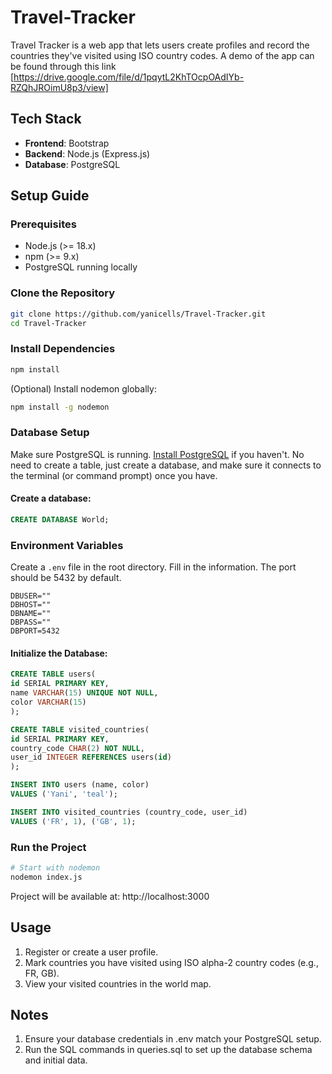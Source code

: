 # Travel-Tracker

Travel Tracker is a web app that lets users create profiles and record the countries they've visited using ISO country codes. A demo of the app can be found through this link [https://drive.google.com/file/d/1pqytL2KhTOcpOAdIYb-RZQhJROimU8p3/view]

## Tech Stack

- **Frontend**: Bootstrap
- **Backend**: Node.js (Express.js)
- **Database**: PostgreSQL

## Setup Guide

### Prerequisites

- Node.js (>= 18.x)
- npm (>= 9.x)
- PostgreSQL running locally

### Clone the Repository

```bash
git clone https://github.com/yanicells/Travel-Tracker.git
cd Travel-Tracker
```

### Install Dependencies

```bash
npm install
```

(Optional) Install nodemon globally:

```bash
npm install -g nodemon
```

### Database Setup

Make sure PostgreSQL is running. [Install PostgreSQL](https://www.postgresql.org) if you haven't.
No need to create a table, just create a database, and make sure it connects to the terminal (or command prompt) once you have.

#### Create a database:

```sql
CREATE DATABASE World;
```

### Environment Variables

Create a `.env` file in the root directory.
Fill in the information. The port should be 5432 by default.

```env
DBUSER=""
DBHOST=""
DBNAME=""
DBPASS=""
DBPORT=5432
```

#### Initialize the Database:

```sql
CREATE TABLE users(
id SERIAL PRIMARY KEY,
name VARCHAR(15) UNIQUE NOT NULL,
color VARCHAR(15)
);

CREATE TABLE visited_countries(
id SERIAL PRIMARY KEY,
country_code CHAR(2) NOT NULL,
user_id INTEGER REFERENCES users(id)
);

INSERT INTO users (name, color)
VALUES ('Yani', 'teal');

INSERT INTO visited_countries (country_code, user_id)
VALUES ('FR', 1), ('GB', 1);
```

### Run the Project

```bash
# Start with nodemon
nodemon index.js
```

Project will be available at: http://localhost:3000

## Usage

1. Register or create a user profile.
2. Mark countries you have visited using ISO alpha-2 country codes (e.g., FR, GB).
3. View your visited countries in the world map.

## Notes
1. Ensure your database credentials in .env match your PostgreSQL setup.
2. Run the SQL commands in queries.sql to set up the database schema and initial data.
